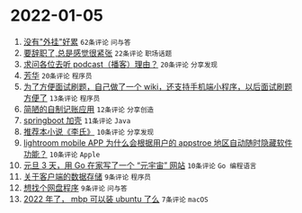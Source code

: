 # 2022-01-05

1. [没有"外挂"好累](https://www.v2ex.com/t/826242) `62条评论` `问与答`
1. [要辞职了,总是感觉很紧张](https://www.v2ex.com/t/826245) `22条评论` `职场话题`
1. [求问各位去听 podcast（播客）理由？](https://www.v2ex.com/t/826257) `20条评论` `分享发现`
1. [芳华](https://www.v2ex.com/t/826255) `20条评论` `程序员`
1. [为了方便面试刷题，自己做了一个 wiki，还支持手机端小程序，以后面试刷题方便了](https://www.v2ex.com/t/826261) `13条评论` `程序员`
1. [简陋的自制记账应用](https://www.v2ex.com/t/826240) `12条评论` `分享创造`
1. [springboot 加壳](https://www.v2ex.com/t/826247) `11条评论` `Java`
1. [推荐本小说《李氏》](https://www.v2ex.com/t/826256) `10条评论` `分享发现`
1. [lightroom mobile APP 为什么会根据用户的 appstroe 地区自动随时隐藏软件功能？](https://www.v2ex.com/t/826248) `10条评论` `Apple`
1. [元旦 3 天，用 Go 在家写了一个 “元宇宙” 网站](https://www.v2ex.com/t/826238) `10条评论` `Go 编程语言`
1. [关于客户端的数据存储](https://www.v2ex.com/t/826259) `9条评论` `程序员`
1. [想找个网盘程序](https://www.v2ex.com/t/826236) `9条评论` `问与答`
1. [2022 年了， mbp 可以装 ubuntu 了么](https://www.v2ex.com/t/826243) `7条评论` `macOS`
